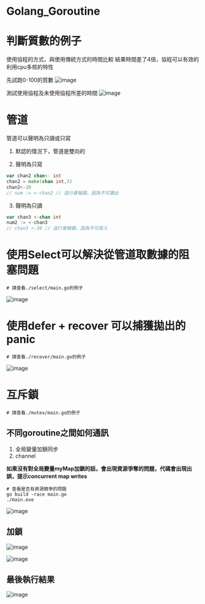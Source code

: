 # Golang_Goroutine

# 判斷質數的例子

使用協程的方式，與使用傳統方式的時間比較
結果時間差了4倍，協程可以有效的利用cpu多核的特性

先試跑0-100的質數
![image](./images/20200822205248.png)

測試使用協程及未使用協程所差的時間
![image](./images/20200822205841.png)

# 管道
管道可以聲明為只讀或只寫

1. 默認的情況下，管道是雙向的

2. 聲明為只寫

```go
var chan2 chan<- int
chan2 = make(chan int,3)
chan2<-20
// num := <-chan2 // 這行會報錯，因為不可讀出
```

3. 聲明為只讀

```go
var chan3 <-chan int
num2 := <-chan3
// chan3 <-30 // 這行會報錯，因為不可寫入
```

# 使用Select可以解決從管道取數據的阻塞問題

```shell
# 請查看./select/main.go的例子
```

![image](./images/20200822210056.png)

# 使用defer + recover 可以捕獲拋出的panic

```shell
# 請查看./recover/main.go的例子
```

![image](./images/20200822205841.png)

# 互斥鎖

```shell
# 請查看./mutex/main.go的例子
```

## 不同goroutine之間如何通訊

1. 全局變量加鎖同步
2. channel

**如果沒有對全局變量myMap加鎖的話，會出現資源爭奪的問題，代碼會出現出誤，提示concurrent map writes**

```shell
# 查看是否有資源競爭的問題
go build -race main.go
./main.exe
```

![image](./images/20200823163406.png)

## 加鎖

![image](./images/20200823164929.png)

![image](./images/20200823165016.png)

## 最後執行結果

![image](./images/20200823164633.png)

